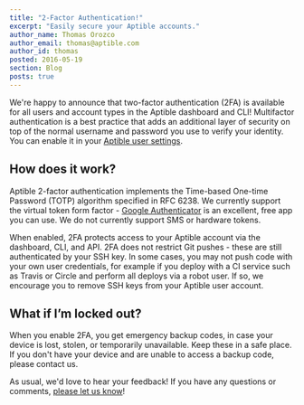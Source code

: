 ```yaml
---
title: "2-Factor Authentication!"
excerpt: "Easily secure your Aptible accounts."
author_name: Thomas Orozco
author_email: thomas@aptible.com
author_id: thomas
posted: 2016-05-19
section: Blog
posts: true
---
```

We're happy to announce that two-factor authentication (2FA) is available for all users and account types in the Aptible dashboard and CLI! Multifactor authentication is a best practice that adds an additional layer of security on top of the normal username and password you use to verify your identity. You can enable it in your [Aptible user settings](https://dashboard.aptible.com/settings/protected/admin).

## How does it work?

Aptible 2-factor authentication implements the Time-based One-time Password (TOTP) algorithm specified in RFC 6238. We currently support the virtual token form factor - [Google Authenticator][0] is an excellent, free app you can use. We do not currently support SMS or hardware tokens.

When enabled, 2FA protects access to your Aptible account via the dashboard, CLI, and API. 2FA does not restrict Git pushes - these are still authenticated by your SSH key. In some cases, you may not push code with your own user credentials, for example if you deploy with a CI service such as Travis or Circle and perform all deploys via a robot user. If so, we encourage you to remove SSH keys from your Aptible user account.

## What if I’m locked out?

When you enable 2FA, you get emergency backup codes, in case your device is lost, stolen, or temporarily unavailable. Keep these in a safe place. If you don't have your device and are unable to access a backup code, please contact us.

As usual, we'd love to hear your feedback! If you have any questions or comments, [please let us know][1]!

  [0]: https://support.google.com/accounts/answer/1066447?hl=en
  [1]: http://contact.aptible.com/ 
  